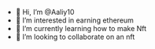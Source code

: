 - 👋 Hi, I’m @Aaliy10
- 👀 I’m interested in earning ethereum 
- 🌱 I’m currently learning how to make Nft
- 💞️ I’m looking to collaborate on an nft


<!---
Aaliy10/Aaliy10 is a ✨ special ✨ repository because its `README.md` (this file) appears on your GitHub profile.
You can click the Preview link to take a look at your changes.
--->
